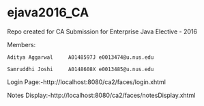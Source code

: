 # ejava2016_CA
Repo created for CA Submission for Enterprise Java Elective - 2016

Members:

    Aditya Aggarwal     A0148597J e0013474@u.nus.edu 
    
    Samruddhi Joshi     A0148608X e0013485@u.nus.edu
    
Login Page:-http://localhost:8080/ca2/faces/login.xhtml

Notes Display:-http://localhost:8080/ca2/faces/notesDisplay.xhtml



